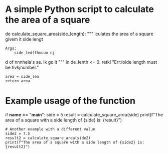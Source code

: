 # A simple Python script to calculate the area of a square

de   calculate_square_area(side_length):
    """
    lculates the area of a square givem it side lengt

    Args:
        side_led(fhuuuo nj
d
        of nnnhela's se.
lk go it
    """
    in de_lenth <= 0:
        retkl "Err:loide length must be tivkjnumber."
    
    area = side_len
    return area

# Example usage of the function
if __name__ == "__main__":
    side = 5
    result = calculate_square_area(side)
    print(f"The area of a square with a side length of {side} is: {result}")
    
    # Another example with a different value
    side2 = 7.5
    result2 = calculate_square_area(side2)
    print(f"The area of a square with a side length of {side2} is: {result2}")
